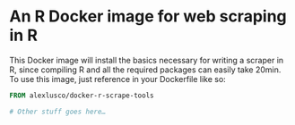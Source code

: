 # An R Docker image for web scraping in R

This Docker image will install the basics necessary for writing a scraper in R, since compiling R and all the required packages can easily take 20min. To use this image, just reference in your Dockerfile like so:

```Dockerfile
FROM alexlusco/docker-r-scrape-tools

# Other stuff goes here…
```
